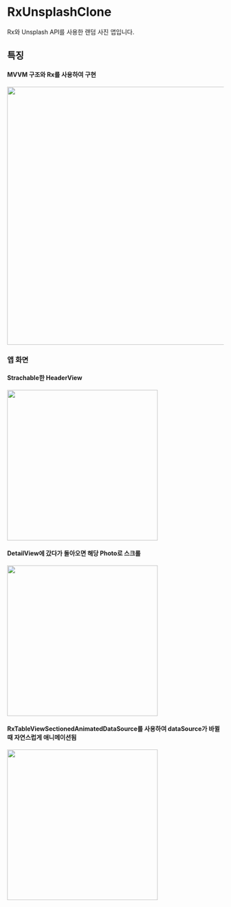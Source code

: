 # RxUnsplashClone
Rx와 Unsplash API를 사용한 랜덤 사진 앱입니다.


## 특징
#### MVVM 구조와 Rx를 사용하여 구현
<img src="https://user-images.githubusercontent.com/33716159/113270644-aca42680-9314-11eb-8928-fdbf6e2c6558.png" width=600>

###  앱 화면
#### Strachable한 HeaderView
<img src="https://user-images.githubusercontent.com/33716159/113080347-c0b32f80-9211-11eb-957a-32d53de442c5.gif" width=350>

#### DetailView에 갔다가 돌아오면 해당 Photo로 스크롤 
<img src="https://user-images.githubusercontent.com/33716159/113080957-bf363700-9212-11eb-98b5-7804467b0892.gif" width=350>

#### RxTableViewSectionedAnimatedDataSource를 사용하여 dataSource가 바뀔 때 자연스럽게 애니메이션됨 
<img src="https://user-images.githubusercontent.com/33716159/113081855-68c9f800-9214-11eb-880f-37c4a3ee5102.gif" width=350>
